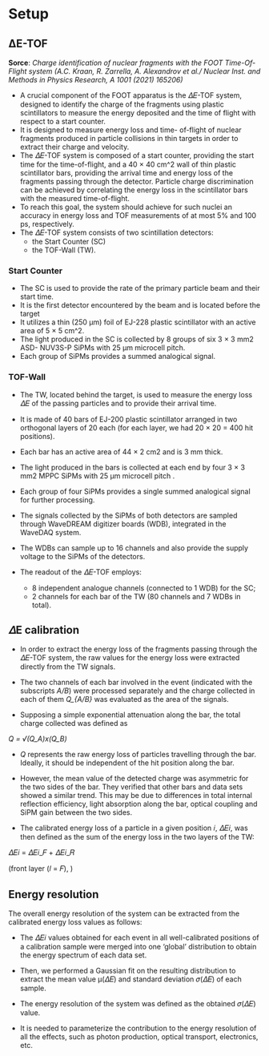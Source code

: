 # Setup

## ∆E-TOF

**Sorce**: *Charge identification of nuclear fragments with the FOOT Time-Of-Flight system (A.C. Kraan, R. Zarrella, A. Alexandrov et al./ Nuclear Inst. and Methods in Physics Research, A 1001 (2021) 165206)*

- A crucial component of the FOOT apparatus is the 𝛥𝐸-TOF system, designed to identify the charge of the fragments using plastic scintillators to measure the energy deposited and the time of flight with respect to a start counter.
- It is designed to measure energy loss and time- of-flight of nuclear fragments produced in particle collisions in thin targets in order to extract their charge and velocity.
- The 𝛥𝐸-TOF system is composed of a start counter, providing the start time for the time-of-flight, and a 40 × 40 cm^2 wall of thin plastic scintillator bars, providing the arrival time and energy loss of the fragments passing through the detector. Particle charge discrimination can be achieved by correlating the energy loss in the scintillator bars with the measured time-of-flight.
- To reach this goal, the system should achieve for such nuclei an accuracy in energy loss and TOF measurements of at most 5% and 100 ps, respectively.
- The 𝛥𝐸-TOF system consists of two scintillation detectors: 
    - the Start Counter (SC)
    - the TOF-Wall (TW).

### Start Counter

- The SC is used to provide the rate of the primary particle beam and
their start time.
- It is the first detector encountered by the beam
and is located before the target
-  It utilizes a thin (250 μm) foil of EJ-228 plastic scintillator with an active area of 5 × 5 cm^2.
- The light produced in the SC is collected by 8 groups of six 3 × 3 mm2 ASD- NUV3S-P SiPMs with 25 μm microcell pitch.
- Each group of SiPMs provides a summed analogical signal.

### TOF-Wall 

- The TW, located behind the target, is used to measure the energy loss 𝛥𝐸 of the passing particles and to provide their arrival time.
- It is made of 40 bars of EJ-200 plastic scintillator arranged in two orthogonal layers of 20 each (for each layer, we had 20 × 20 = 400 hit positions).
- Each bar has an active area of 44 × 2 cm2 and is 3 mm thick.
- The light produced in the bars is collected at each end by four 3 × 3 mm2 MPPC SiPMs with 25 μm microcell pitch .
- Each group of four SiPMs provides a single summed analogical signal for further processing.
- The signals collected by the SiPMs of both detectors are sampled through WaveDREAM digitizer boards (WDB), integrated in the WaveDAQ system.

- The WDBs can sample up to 16 channels and also provide the supply voltage to the SiPMs of the detectors.

- The readout of the 𝛥𝐸-TOF employs:
    - 8 independent analogue channels (connected to 1 WDB) for the SC;
    - 2 channels for each bar of the TW (80 channels and 7 WDBs in total).

## 𝛥E calibration

- In order to extract the energy loss of the fragments passing through the 𝛥𝐸-TOF system, the raw values for the energy loss were extracted directly from the TW signals.
- The two channels of each bar involved in the event (indicated with the subscripts *A/B*) were processed separately and the charge collected in each of them *Q_{A/B}* was evaluated as the area of the signals.

- Supposing a simple exponential attenuation along the bar, the total charge collected was defined as

*Q = √(Q_A)x(Q_B)*

- *Q* represents the raw energy loss of particles travelling through the bar. Ideally, it should be independent of the hit position along the bar.

- However, the mean value of the detected charge was asymmetric for the two sides of the bar. They verified that other bars and data sets showed a similar trend. This may be due to differences in total internal reflection efficiency, light absorption along the bar, optical coupling and SiPM gain between the two sides.

- The calibrated energy loss of a particle in a given position 𝑖, 𝛥𝐸𝑖, was then defined as the sum of the energy loss in the two layers of the TW:

𝛥𝐸𝑖 = 𝛥𝐸𝑖_𝐹 + 𝛥𝐸𝑖_𝑅

(front layer (𝑙 = 𝐹), )


## Energy resolution

The overall energy resolution of the system can be extracted from the calibrated energy loss values as follows:

- The 𝛥𝐸𝑖 values obtained for each event in all well-calibrated positions of a calibration sample were merged into one ‘global’ distribution to obtain the energy spectrum of each data set. 
- Then, we performed a Gaussian fit on the resulting distribution to extract the mean value µ(𝛥𝐸) and standard deviation 𝜎(𝛥𝐸) of each sample.
- The energy resolution of the system was defined as the obtained 𝜎(𝛥𝐸) value.

- It is needed to parameterize the contribution to the energy resolution of all the effects, such as photon production, optical transport, electronics, etc.

